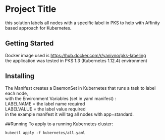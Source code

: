 # Project Title
this solution labels all nodes with a specific label in PKS to help with Affinity based approach for Kubernetes.

## Getting Started
Docker image used is https://hub.docker.com/r/yanivno/pks-labeling \
the application was tested in PKS 1.3 (Kubernetes 1.12.4) environment

## Installing
The Manifest creates a DaemonSet in Kubernetes that runs a task to label each node,\
with the Environment Variables (set in yaml manifest) :\
LABELNAME = the label name required \
LABELVALUE = the label value required \
in the example manifest it will tag all nodes with app=standard.

##Running
To apply to a running Kubernetes cluster:
```
kubectl apply -f kubernetes/all.yaml
```

